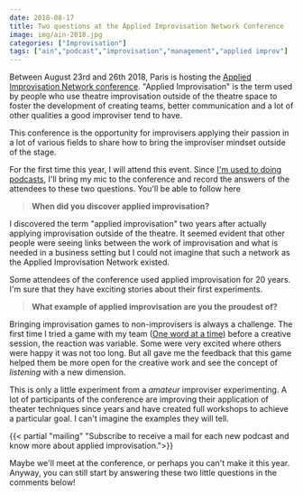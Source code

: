 ```yaml
---
date: 2018-08-17
title: Two questions at the Applied Improvisation Network Conference
image: img/ain-2018.jpg
categories: ["Improvisation"]
tags: ["ain","podcast","improvisation","management","applied improv"]
---
```




Between August 23rd and 26th 2018, Paris is hosting the [Applied Improvisation Network conference](http://appliedimprovisation.network). "Applied Improvisation" is the term used by people who use theatre improvisation outside of the theatre space to foster the development of creating teams, better communication and a lot of other qualities a good improviser tend to have.

This conference is the opportunity for improvisers applying their passion in a lot of various fields to share how to bring the improviser mindset outside of the stage.

For the first time this year, I will attend this event. Since [I'm used to doing podcasts](http://podcastscience.fm), I'll bring my mic to the conference and record the answers of the attendees to these two questions. You'll be able to follow here

> **When did you discover applied improvisation?**

I discovered the term "applied improvisation" two years after actually applying improvisation outside of the theatre. It seemed evident that other people were seeing links between the work of improvisation and what is needed in a business setting but I could not imagine that such a network as the Applied Improvisation Network existed. 

Some attendees of the conference used applied improvisation for 20 years. I'm sure that they have exciting stories about their first experiments.

> **What example of applied improvisation are you the proudest of?**

Bringing improvisation games to non-improvisers is always a challenge. The first time I tried a game with my team ([One word at a time](https://dramaresource.com/one-word-at-a-time/)) before a creative session, the reaction was variable. Some were very excited where others were happy it was not too long. But all gave me the feedback that this game helped them be more open for the creative work and see the concept of _listening_ with a new dimension.

This is only a little experiment from a _amateur_ improviser experimenting. A lot of participants of the conference are improving their application of theater techniques since years and have created full workshops to achieve a particular goal. I can't imagine the examples they will tell.

{{< partial "mailing" "Subscribe to receive a mail for each new podcast and know more about applied improvisation.">}}

Maybe we'll meet at the conference, or perhaps you can't make it this year. Anyway, you can still start by answering these two little questions in the comments below!





